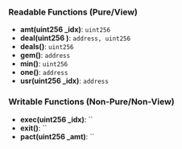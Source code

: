 ### Readable Functions (Pure/View)
- **amt(uint256 _idx)**: `uint256`
- **deal(uint256 )**: `address, uint256`
- **deals()**: `uint256`
- **gem()**: `address`
- **min()**: `uint256`
- **one()**: `address`
- **usr(uint256 _idx)**: `address`

### Writable Functions (Non-Pure/Non-View)
- **exec(uint256 _idx)**: ``
- **exit()**: ``
- **pact(uint256 _amt)**: ``
